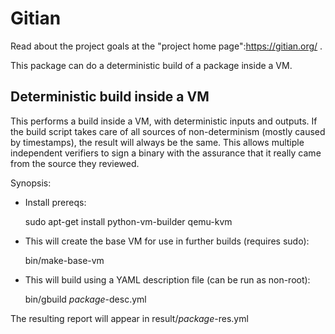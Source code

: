 # Gitian

Read about the project goals at the "project home page":https://gitian.org/ .

This package can do a deterministic build of a package inside a VM.

## Deterministic build inside a VM

This performs a build inside a VM, with deterministic inputs and outputs.  If the build script takes care of all sources of non-determinism (mostly caused by timestamps), the result will always be the same.  This allows multiple independent verifiers to sign a binary with the assurance that it really came from the source they reviewed.

Synopsis:

* Install prereqs:

    sudo apt-get install python-vm-builder qemu-kvm

* This will create the base VM for use in further builds (requires sudo):

    bin/make-base-vm

* This will build using a YAML description file (can be run as non-root):

    bin/gbuild _package_-desc.yml

The resulting report will appear in result/_package_-res.yml

